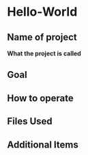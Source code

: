 # Hello-World

## Name of project
**What the project is called**



## Goal
## How to operate
## Files Used
## Additional Items 
